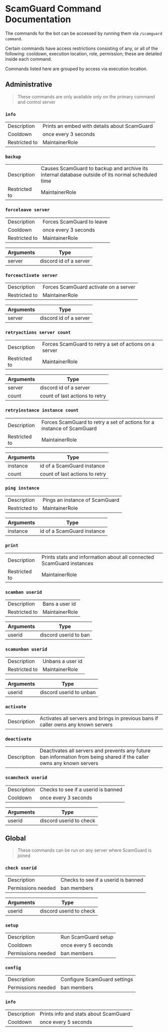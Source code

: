#  ScamGuard Command Documentation

The commands for the bot can be accessed by running them via `/scamguard command`.

Certain commands have access restrictions consisting of any, or all of the following: cooldown, execution location, role, permission; these are detailed inside each command.

Commands listed here are grouped by access via execution location.

## Administrative
> These commands are only available only on the primary command and control server

### `info`
|     |     |
| --- | --- | 
| Description | Prints an embed with details about ScamGuard |
| Cooldown | once every 3 seconds |
| Restricted to | MaintainerRole |

### `backup`
|     |     |
| --- | --- | 
| Description | Causes ScamGuard to backup and archive its internal database outside of its normal scheduled time |
| Restricted to | MaintainerRole |

### `forceleave server`
|     |     |
| --- | --- | 
| Description | Forces ScamGuard to leave |
| Cooldown | once every 3 seconds |
| Restricted to | MaintainerRole |

| Arguments | Type |
| --- | --- |
| server |  discord id of a server |

### `forceactivate server`
|     |     |
| --- | --- | 
| Description | Forces ScamGuard activate on a server |
| Restricted to | MaintainerRole |

| Arguments | Type |
| --- | --- |
| server | discord id of a server |

### `retryactions server count`
|     |     |
| --- | --- | 
| Description | Forces ScamGuard to retry a set of actions on a server |
| Restricted to | MaintainerRole |

| Arguments | Type |
| --- | --- |
| server |  discord id of a server |
| count | count of last actions to retry |

### `retryinstance instance count`
|     |     |
| --- | --- | 
| Description | Forces ScamGuard to retry a set of actions for a instance of ScamGuard |
| Restricted to | MaintainerRole |

| Arguments | Type |
| --- | --- |
| instance | id of a ScamGuard instance |
| count | count of last actions to retry |

### `ping instance`
|     |     |
| --- | --- | 
| Description | Pings an instance of ScamGuard |
| Restricted to | MaintainerRole |

| Arguments | Type |
| --- | --- |
| instance | id of a ScamGuard instance |

### `print`
|     |     |
| --- | --- | 
| Description | Prints stats and information about all connected ScamGuard instances |
| Restricted to | MaintainerRole |

### `scamban userid`
|     |     |
| --- | --- | 
| Description | Bans a user id |
| Restricted to | MaintainerRole |

| Arguments | Type |
| --- | --- |
| userid | discord userid to ban |

### `scamunban userid`
|     |     |
| --- | --- | 
| Description | Unbans a user id |
| Restricted to | MaintainerRole |

| Arguments | Type |
| --- | --- |
| userid | discord userid to unban |

### `activate`
|     |     |
| --- | --- | 
| Description | Activates all servers and brings in previous bans if caller owns any known servers |

### `deactivate`
|     |     |
| --- | --- | 
| Description | Deactivates all servers and prevents any future ban information from being shared if the caller owns any known servers |

### `scamcheck userid`
|     |     |
| --- | --- | 
| Description | Checks to see if a userid is banned |
| Cooldown | once every 3 seconds |

| Arguments | Type |
| --- | --- |
| userid | discord userid to check |


## Global
> These commands can be run on any server where ScamGuard is joined

### `check userid`
|     |     |
| --- | --- | 
| Description | Checks to see if a userid is banned |
| Permissions needed | ban members |

| Arguments | Type |
| --- | --- |
| userid | discord userid to check |

### `setup`
|     |     |
| --- | --- | 
| Description | Run ScamGuard setup |
| Cooldown | once every 5 seconds |
| Permissions needed | ban members |

### `config`
|     |     |
| --- | --- | 
| Description | Configure ScamGuard settings |
| Permissions needed | ban members |

### `info`
|     |     |
| --- | --- | 
| Description | Prints info and stats about ScamGuard |
| Cooldown | once every 5 seconds |
